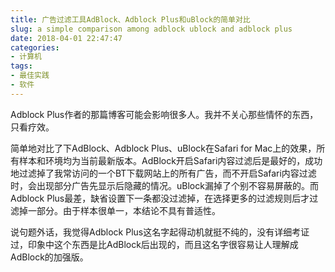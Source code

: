 ```yaml
---
title: 广告过滤工具AdBlock、Adblock Plus和uBlock的简单对比
slug: a simple comparison among adblock ublock and adblock plus
date: 2018-04-01 22:47:47
categories:
- 计算机
tags:
- 最佳实践
- 软件
---
```

Adblock Plus作者的那篇博客可能会影响很多人。我并不关心那些情怀的东西，只看疗效。

简单地对比了下AdBlock、Adblock Plus、uBlock在Safari for Mac上的效果，所有样本和环境均为当前最新版本。AdBlock开启Safari内容过滤后是最好的，成功地过滤掉了我常访问的一个BT下载网站上的所有广告，而不开启Safari内容过滤时，会出现部分广告先显示后隐藏的情况。uBlock漏掉了个别不容易屏蔽的。而Adblock Plus最差，缺省设置下一条都没过滤掉，在选择更多的过滤规则后才过滤掉一部分。由于样本很单一，本结论不具有普适性。

说句题外话，我觉得Adblock Plus这名字起得动机就挺不纯的，没有详细考证过，印象中这个东西是比AdBlock后出现的，而且这名字很容易让人理解成AdBlock的加强版。


